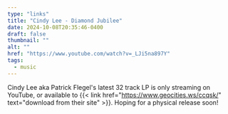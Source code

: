 ```yaml
---
type: "links"
title: "Cindy Lee - Diamond Jubilee"
date: 2024-10-08T20:35:46-0400
draft: false
thumbnail: ""
alt: ""
href: "https://www.youtube.com/watch?v=_LJi5na897Y"
tags:
  - music
---
```


Cindy Lee aka Patrick Flegel's latest 32 track LP is only streaming on YouTube, or available to {{< link href="https://www.geocities.ws/ccqsk/" text="download from their site" >}}. Hoping for a physical release soon!
